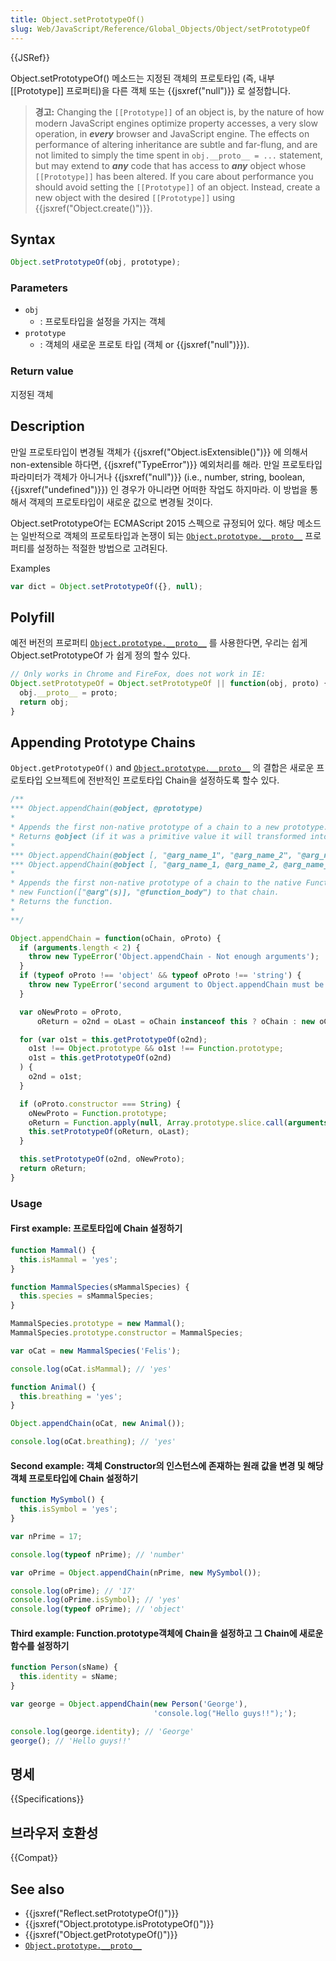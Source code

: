 ```yaml
---
title: Object.setPrototypeOf()
slug: Web/JavaScript/Reference/Global_Objects/Object/setPrototypeOf
---
```

{{JSRef}}

Object.setPrototypeOf() 메소드는 지정된 객체의 프로토타입 (즉, 내부 \[\[Prototype]] 프로퍼티)을 다른 객체 또는 {{jsxref("null")}} 로 설정합니다.

> **경고:** Changing the `[[Prototype]]` of an object is, by the nature of how modern JavaScript engines optimize property accesses, a very slow operation, in **_every_** browser and JavaScript engine. The effects on performance of altering inheritance are subtle and far-flung, and are not limited to simply the time spent in `obj.__proto__ = ...` statement, but may extend to **_any_** code that has access to **_any_** object whose `[[Prototype]]` has been altered. If you care about performance you should avoid setting the `[[Prototype]]` of an object. Instead, create a new object with the desired `[[Prototype]]` using {{jsxref("Object.create()")}}.

## Syntax

```js
Object.setPrototypeOf(obj, prototype);
```

### Parameters

- `obj`
  - : 프로토타입을 설정을 가지는 객체
- `prototype`
  - : 객체의 새로운 프로토 타입 (객체 or {{jsxref("null")}}).

### Return value

지정된 객체

## Description

만일 프로토타입이 변경될 객체가 {{jsxref("Object.isExtensible()")}} 에 의해서 non-extensible 하다면, {{jsxref("TypeError")}} 예외처리를 해라. 만일 프로토타입 파라미터가 객체가 아니거나 {{jsxref("null")}} (i.e., number, string, boolean, {{jsxref("undefined")}}) 인 경우가 아니라면 어떠한 작업도 하지마라. 이 방법을 통해서 객제의 프로토타입이 새로운 값으로 변경될 것이다.

Object.setPrototypeOf는 ECMAScript 2015 스펙으로 규정되어 있다. 해당 메소드는 일반적으로 객체의 프로토타입과 논쟁이 되는 [`Object.prototype.__proto__`](/ko/docs/Web/JavaScript/Reference/Global_Objects/Object/proto) 프로퍼티를 설정하는 적절한 방법으로 고려된다.

Examples

```js
var dict = Object.setPrototypeOf({}, null);
```

## Polyfill

예전 버전의 프로퍼티 [`Object.prototype.__proto__`](/ko/docs/Web/JavaScript/Reference/Global_Objects/Object/proto) 를 사용한다면, 우리는 쉽게 Object.setPrototypeOf 가 쉽게 정의 할수 있다.

```js
// Only works in Chrome and FireFox, does not work in IE:
Object.setPrototypeOf = Object.setPrototypeOf || function(obj, proto) {
  obj.__proto__ = proto;
  return obj;
}
```

## Appending Prototype Chains

`Object.getPrototypeOf()` and [`Object.prototype.__proto__`](/ko/docs/Web/JavaScript/Reference/Global_Objects/Object/proto) 의 결합은 새로운 프로토타입 오브젝트에 전반적인 프로토타입 Chain을 설정하도록 할수 있다.

```js
/**
*** Object.appendChain(@object, @prototype)
*
* Appends the first non-native prototype of a chain to a new prototype.
* Returns @object (if it was a primitive value it will transformed into an object).
*
*** Object.appendChain(@object [, "@arg_name_1", "@arg_name_2", "@arg_name_3", "..."], "@function_body")
*** Object.appendChain(@object [, "@arg_name_1, @arg_name_2, @arg_name_3, ..."], "@function_body")
*
* Appends the first non-native prototype of a chain to the native Function.prototype object, then appends a
* new Function(["@arg"(s)], "@function_body") to that chain.
* Returns the function.
*
**/

Object.appendChain = function(oChain, oProto) {
  if (arguments.length < 2) {
    throw new TypeError('Object.appendChain - Not enough arguments');
  }
  if (typeof oProto !== 'object' && typeof oProto !== 'string') {
    throw new TypeError('second argument to Object.appendChain must be an object or a string');
  }

  var oNewProto = oProto,
      oReturn = o2nd = oLast = oChain instanceof this ? oChain : new oChain.constructor(oChain);

  for (var o1st = this.getPrototypeOf(o2nd);
    o1st !== Object.prototype && o1st !== Function.prototype;
    o1st = this.getPrototypeOf(o2nd)
  ) {
    o2nd = o1st;
  }

  if (oProto.constructor === String) {
    oNewProto = Function.prototype;
    oReturn = Function.apply(null, Array.prototype.slice.call(arguments, 1));
    this.setPrototypeOf(oReturn, oLast);
  }

  this.setPrototypeOf(o2nd, oNewProto);
  return oReturn;
}
```

### Usage

#### First example: 프로토타입에 Chain 설정하기

```js
function Mammal() {
  this.isMammal = 'yes';
}

function MammalSpecies(sMammalSpecies) {
  this.species = sMammalSpecies;
}

MammalSpecies.prototype = new Mammal();
MammalSpecies.prototype.constructor = MammalSpecies;

var oCat = new MammalSpecies('Felis');

console.log(oCat.isMammal); // 'yes'

function Animal() {
  this.breathing = 'yes';
}

Object.appendChain(oCat, new Animal());

console.log(oCat.breathing); // 'yes'
```

#### Second example: 객체 Constructor의 인스턴스에 존재하는 원래 값을 변경 및 해당 객체 프로토타입에 Chain 설정하기

```js
function MySymbol() {
  this.isSymbol = 'yes';
}

var nPrime = 17;

console.log(typeof nPrime); // 'number'

var oPrime = Object.appendChain(nPrime, new MySymbol());

console.log(oPrime); // '17'
console.log(oPrime.isSymbol); // 'yes'
console.log(typeof oPrime); // 'object'
```

#### Third example: Function.prototype객체에 Chain을 설정하고 그 Chain에 새로운 함수를 설정하기

```js
function Person(sName) {
  this.identity = sName;
}

var george = Object.appendChain(new Person('George'),
                                'console.log("Hello guys!!");');

console.log(george.identity); // 'George'
george(); // 'Hello guys!!'
```

## 명세

{{Specifications}}

## 브라우저 호환성

{{Compat}}

## See also

- {{jsxref("Reflect.setPrototypeOf()")}}
- {{jsxref("Object.prototype.isPrototypeOf()")}}
- {{jsxref("Object.getPrototypeOf()")}}
- [`Object.prototype.__proto__`](/ko/docs/Web/JavaScript/Reference/Global_Objects/Object/proto)
